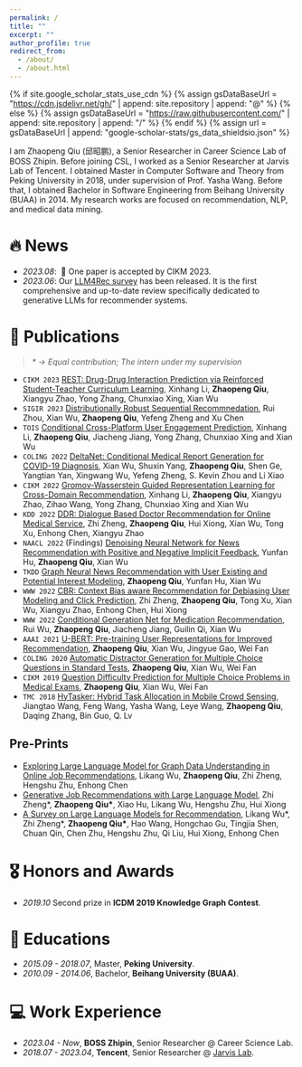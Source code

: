 ```yaml
---
permalink: /
title: ""
excerpt: ""
author_profile: true
redirect_from: 
  - /about/
  - /about.html
---
```


{% if site.google_scholar_stats_use_cdn %}
{% assign gsDataBaseUrl = "https://cdn.jsdelivr.net/gh/" | append: site.repository | append: "@" %}
{% else %}
{% assign gsDataBaseUrl = "https://raw.githubusercontent.com/" | append: site.repository | append: "/" %}
{% endif %}
{% assign url = gsDataBaseUrl | append: "google-scholar-stats/gs_data_shieldsio.json" %}

<span class='anchor' id='about-me'></span>

I am Zhaopeng Qiu (邱昭鹏), a Senior Researcher in Career Science Lab of BOSS Zhipin. Before joining CSL, I worked as a Senior Researcher at Jarvis Lab of Tencent. I obtained Master in Computer Software and Theory from Peking University in 2018, under supervision of Prof. Yasha Wang. Before that, I obtained Bachelor in Software Engineering from Beihang University (BUAA) in 2014. My research works are focused on recommendation, NLP, and medical data mining.

<!-- My research interest includes neural machine translation and computer vision. I have published more than 100 papers at the top international AI conferences with total <a href='https://scholar.google.com/citations?user=DhtAFkwAAAAJ'>google scholar citations <strong><span id='total_cit'>260000+</span></strong></a> (You can also use google scholar badge <a href='https://scholar.google.com/citations?user=DhtAFkwAAAAJ'><img src="https://img.shields.io/endpoint?url={{ url | url_encode }}&logo=Google%20Scholar&labelColor=f6f6f6&color=9cf&style=flat&label=citations"></a>). -->


# 🔥 News
- *2023.08*: &nbsp;🎉 One paper is accepted by CIKM 2023.
- *2023.06*: Our [LLM4Rec survey]((https://arxiv.org/abs/2305.19860)) has been released. It is the first comprehensive and up-to-date review specifically dedicated to generative LLMs for recommender systems.

# 📝 Publications 

> *\* → Equal contribution; <span class="underlined">The intern under my supervision</span>*

- ``CIKM 2023`` [REST: Drug-Drug Interaction Prediction via Reinforced Student-Teacher Curriculum Learning](/), <span class="underlined">Xinhang Li</span>, **Zhaopeng Qiu**, Xiangyu Zhao, Yong Zhang, Chunxiao Xing, Xian Wu
- ``SIGIR 2023`` [Distributionally Robust Sequential Recommnedation](/), Rui Zhou, Xian Wu, **Zhaopeng Qiu**, Yefeng Zheng and Xu Chen
- ``TOIS`` [Conditional Cross-Platform User Engagement Prediction](https://dl.acm.org/doi/pdf/10.1145/3589226), <span class="underlined">Xinhang Li</span>, **Zhaopeng Qiu**, Jiacheng Jiang, Yong Zhang, Chunxiao Xing and Xian Wu
- ``COLING 2022`` [DeltaNet: Conditional Medical Report Generation for COVID-19 Diagnosis](https://aclanthology.org/2022.coling-1.261.pdf), Xian Wu, Shuxin Yang, **Zhaopeng Qiu**, Shen Ge, Yangtian Yan, Xingwang Wu, Yefeng Zheng, S. Kevin Zhou and Li Xiao
- ``CIKM 2022`` [Gromov-Wasserstein Guided Representation Learning for Cross-Domain Recommendation](https://dl.acm.org/doi/pdf/10.1145/3511808.3557338), <span class="underlined">Xinhang Li</span>, **Zhaopeng Qiu**, Xiangyu Zhao, Zihao Wang, Yong Zhang, Chunxiao Xing and Xian Wu
- ``KDD 2022`` [DDR: Dialogue Based Doctor Recommendation for Online Medical Service](https://doi.org/10.1145/3534678.3539201), <span class="underlined">Zhi Zheng</span>, **Zhaopeng Qiu**, Hui Xiong, Xian Wu, Tong Xu, Enhong Chen, Xiangyu Zhao
- ``NAACL 2022`` (Findings) [Denoising Neural Network for News Recommendation with Positive and Negative Implicit Feedback](https://arxiv.org/pdf/2204.04397.pdf), <span class="underlined">Yunfan Hu</span>, **Zhaopeng Qiu**, Xian Wu
- ``TKDD`` [Graph Neural News Recommendation with User Existing and Potential Interest Modeling](https://doi.org/10.1145/3511708), **Zhaopeng Qiu**, <span class="underlined">Yunfan Hu</span>, Xian Wu
- ``WWW 2022`` [CBR: Context Bias aware Recommendation for Debiasing User Modeling and Click Prediction](https://doi.org/10.1145/3511708), <span class="underlined">Zhi Zheng</span>, **Zhaopeng Qiu**, Tong Xu, Xian Wu, Xiangyu Zhao, Enhong Chen, Hui Xiong
- ``WWW 2022`` [Conditional Generation Net for Medication Recommendation](http://dl.acm.org/citation.cfm?id=3511936), <span class="underlined">Rui Wu</span>, **Zhaopeng Qiu**, Jiacheng Jiang, Guilin Qi, Xian Wu
- ``AAAI 2021`` [U-BERT: Pre-training User Representations for Improved Recommendation](https://ojs.aaai.org/index.php/AAAI/article/download/16557/16364), **Zhaopeng Qiu**, Xian Wu, <span class="underlined">Jingyue Gao</span>, Wei Fan
- ``COLING 2020`` [Automatic Distractor Generation for Multiple Choice Questions in Standard Tests](https://www.aclweb.org/anthology/2020.coling-main.189.pdf), **Zhaopeng Qiu**, Xian Wu, Wei Fan
- ``CIKM 2019`` [Question Difficulty Prediction for Multiple Choice Problems in Medical Exams](https://dl.acm.org/doi/pdf/10.1145/3357384.3358013), **Zhaopeng Qiu**, Xian Wu, Wei Fan
- ``TMC 2018`` [HyTasker: Hybrid Task Allocation in Mobile Crowd Sensing](/), Jiangtao Wang, Feng Wang, Yasha Wang, Leye Wang, **Zhaopeng Qiu**, Daqing Zhang, Bin Guo, Q. Lv

## Pre-Prints
- [Exploring Large Language Model for Graph Data Understanding in Online Job Recommendations](https://arxiv.org/pdf/2307.05722), <span class="underlined">Likang Wu</span>, **Zhaopeng Qiu**, <span class="underlined">Zhi Zheng</span>, Hengshu Zhu, Enhong Chen
- [Generative Job Recommendations with Large Language Model](https://arxiv.org/pdf/2307.02157), <span class="underlined">Zhi Zheng</span>\*, **Zhaopeng Qiu\***, Xiao Hu, <span class="underlined">Likang Wu</span>, Hengshu Zhu, Hui Xiong
- [A Survey on Large Language Models for Recommendation](https://arxiv.org/abs/2305.19860), <span class="underlined">Likang Wu</span>\*, <span class="underlined">Zhi Zheng</span>\*, **Zhaopeng Qiu\***, Hao Wang, Hongchao Gu, Tingjia Shen, Chuan Qin, Chen Zhu, Hengshu Zhu, Qi Liu, Hui Xiong, Enhong Chen


# 🎖 Honors and Awards
- *2019.10* Second prize in **ICDM 2019 Knowledge Graph Contest**. 

# 📖 Educations
- *2015.09 - 2018.07*, Master, **Peking University**. 
- *2010.09 - 2014.06*, Bachelor, **Beihang University (BUAA)**. 

<!-- # 💬 Invited Talks
- *2021.06*, Lorem ipsum dolor sit amet, consectetur adipiscing elit. Vivamus ornare aliquet ipsum, ac tempus justo dapibus sit amet. 
- *2021.03*, Lorem ipsum dolor sit amet, consectetur adipiscing elit. Vivamus ornare aliquet ipsum, ac tempus justo dapibus sit amet.  \| [\[video\]](https://github.com/) -->

# 💻 Work Experience
- *2023.04 - Now*, **BOSS Zhipin**, Senior Researcher @ Career Science Lab.
- *2018.07 - 2023.04*, **Tencent**, Senior Researcher @ [Jarvis Lab](https://jarvislab.tencent.com/).
